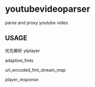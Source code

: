 # youtubevideoparser

parse and proxy youtube video

## USAGE

优先解析 ytplayer

adaptive_fmts

url_encoded_fmt_stream_map

player_response

